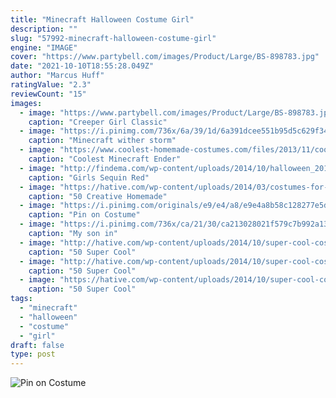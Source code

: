 ```yaml
---
title: "Minecraft Halloween Costume Girl"
description: ""
slug: "57992-minecraft-halloween-costume-girl"
engine: "IMAGE"
cover: "https://www.partybell.com/images/Product/Large/BS-898783.jpg"
date: "2021-10-10T18:55:28.049Z"
author: "Marcus Huff"
ratingValue: "2.3"
reviewCount: "15"
images:
  - image: "https://www.partybell.com/images/Product/Large/BS-898783.jpg"
    caption: "Creeper Girl Classic"
  - image: "https://i.pinimg.com/736x/6a/39/1d/6a391dcee551b95d5c629f34796c916d.jpg"
    caption: "Minecraft wither storm"
  - image: "https://www.coolest-homemade-costumes.com/files/2013/11/coolest-minecraft-ender-dragon-costume-with-articulated-wings-98211-600x800.jpg"
    caption: "Coolest Minecraft Ender"
  - image: "http://findema.com/wp-content/uploads/2014/10/halloween_20143100.jpg"
    caption: "Girls Sequin Red"
  - image: "https://hative.com/wp-content/uploads/2014/03/costumes-for-kids/27-chicken-costume-idea.jpg"
    caption: "50 Creative Homemade"
  - image: "https://i.pinimg.com/originals/e9/e4/a8/e9e4a8b58c128277e5d33afbbfbfd523.jpg"
    caption: "Pin on Costume"
  - image: "https://i.pinimg.com/736x/ca/21/30/ca213028021f579c7b992a13f4a3e8ea--dragon-costume-ender.jpg"
    caption: "My son in"
  - image: "http://hative.com/wp-content/uploads/2014/10/super-cool-costume-ideas/5-cruella-devil-costume-for-kids.jpg"
    caption: "50 Super Cool"
  - image: "http://hative.com/wp-content/uploads/2014/10/super-cool-costume-ideas/26-freddy-krueger-costume.jpg"
    caption: "50 Super Cool"
  - image: "https://hative.com/wp-content/uploads/2014/10/super-cool-costume-ideas/29-baby-referee-halloween-costume.jpg"
    caption: "50 Super Cool"
tags:
  - "minecraft"
  - "halloween"
  - "costume"
  - "girl"
draft: false
type: post
---
```



![Pin on Costume](https://i.pinimg.com/originals/e9/e4/a8/e9e4a8b58c128277e5d33afbbfbfd523.jpg "Pin on Costume")


<!--inArticleAds-->

<!--galleryOne-->


<!--inArticleAds-->

<!--galleryTwo-->


<!--galleryThree-->

